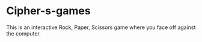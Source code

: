 # Cipher-s-games
This is an interactive Rock, Paper, Scissors game where you face off against the computer. 
